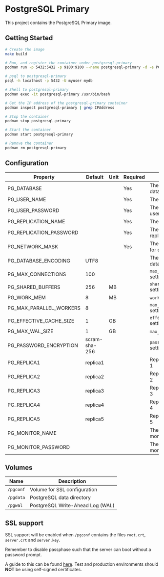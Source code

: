 # PostgreSQL Primary

This project contains the PostgreSQL Primary image.

## Getting Started

```bash
# Create the image
make build

# Run, and register the container under postgresql-primary
podman run -p 5432:5432 -p 9100:9100 --name postgresql-primary -d -e PG_DATABASE=mydb -e PG_USER_NAME=myuser -e PG_USER_PASSWORD=mypass -e PG_REPLICATION_NAME=repl -e PG_REPLICATION_PASSWORD=replpass -e PG_NETWORK_MASK=all -e PG_MONITOR_NAME=monuser -e PG_MONITOR_PASSWORD=monpass pgsql12-primary-centos8

# psql to postgresql-primary
psql -h localhost -p 5432 -U myuser mydb

# Shell to postgresql-primary
podman exec -it postgresql-primary /usr/bin/bash

# Get the IP address of the postgresql-primary container
podman inspect postgresql-primary | grep IPAddress

# Stop the container
podman stop postgresql-primary

# Start the container
podman start postgresql-primary

# Remove the container
podman rm postgresql-primary
```

## Configuration

| Property | Default | Unit | Required | Description |
|----------|---------|------|----------|-------------|
| PG_DATABASE | | | Yes | The name of the database |
| PG_USER_NAME | | | Yes | The user name |
| PG_USER_PASSWORD | | | Yes | The password for the user |
| PG_REPLICATION_NAME | | | Yes | The replication user |
| PG_REPLICATION_PASSWORD | | | Yes | The password for the replication user |
| PG_NETWORK_MASK | | | Yes | The network mask for database access |
| PG_DATABASE_ENCODING | UTF8 | | | The encoding of the database |
| PG_MAX_CONNECTIONS | 100 | | | `max_connections` setting |
| PG_SHARED_BUFFERS | 256 | MB | | `shared_buffers` setting |
| PG_WORK_MEM | 8 | MB | | `work_mem` setting |
| PG_MAX_PARALLEL_WORKERS | 8 | | | `max_parallel_workers` setting |
| PG_EFFECTIVE_CACHE_SIZE | 1 | GB | | `effective_cache_size` setting |
| PG_MAX_WAL_SIZE | 1 | GB | | `max_wal_size` setting |
| PG_PASSWORD_ENCRYPTION | scram-sha-256 | | | `password_encryption` setting |
| PG_REPLICA1 | replica1 | | | Replication slot name 1 |
| PG_REPLICA2 | replica2 | | | Replication slot name 2 |
| PG_REPLICA3 | replica3 | | | Replication slot name 3 |
| PG_REPLICA4 | replica4 | | | Replication slot name 4 |
| PG_REPLICA5 | replica5 | | | Replication slot name 5 |
| PG_MONITOR_NAME | | | | The name of the monitor user |
| PG_MONITOR_PASSWORD | | | | The password of the monitor user |

## Volumes

| Name | Description |
|------|-------------|
| `/pgconf` | Volume for SSL configuration |
| `/pgdata` | PostgreSQL data directory |
| `/pgwal` | PostgreSQL Write-Ahead Log (WAL) |

## SSL support

SSL support will be enabled when `/pgconf` contains the files `root.crt`, `server.crt` and `server.key`.

Remember to disable passphase such that the server can boot without a password prompt.

A guide to this can be found [here](https://www.howtoforge.com/postgresql-ssl-certificates).
Test and production environments should **NOT** be using self-signed certificates.
